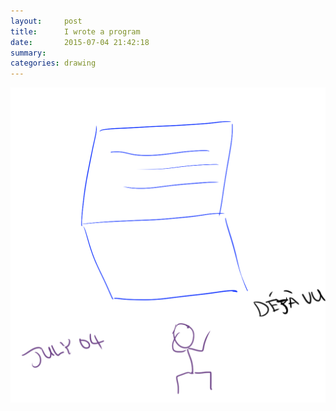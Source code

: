 ```yaml
---
layout:     post
title:      I wrote a program
date:       2015-07-04 21:42:18
summary:    
categories: drawing
---
```

![I wrote a program](/images/_diary/I-wrote-a-program.png "I wrote a program that works. I should be writing.")